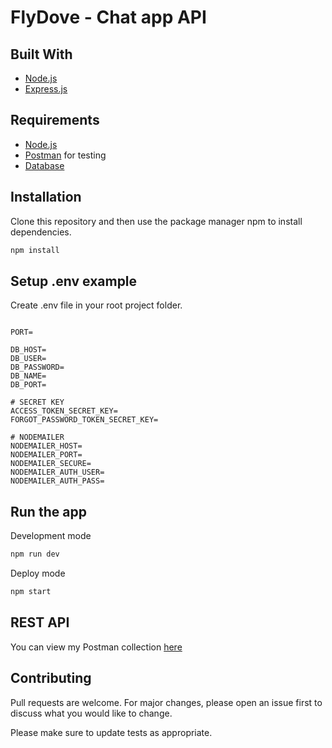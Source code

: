 # FlyDove - Chat app API


## Built With
* [Node.js](https://nodejs.org/en/)
* [Express.js](https://expressjs.com/)

## Requirements
* [Node.js](https://nodejs.org/en/)
* [Postman](https://www.getpostman.com/) for testing
* [Database](database-example.sql)

## Installation

Clone this repository and then use the package manager npm to install dependencies.


```bash
npm install
```

## Setup .env example

Create .env file in your root project folder.

```env

PORT=

DB_HOST=
DB_USER=
DB_PASSWORD=
DB_NAME=
DB_PORT=

# SECRET KEY
ACCESS_TOKEN_SECRET_KEY=
FORGOT_PASSWORD_TOKEN_SECRET_KEY=

# NODEMAILER
NODEMAILER_HOST=
NODEMAILER_PORT=
NODEMAILER_SECURE=
NODEMAILER_AUTH_USER=
NODEMAILER_AUTH_PASS=

```

## Run the app

Development mode

```bash
npm run dev
```

Deploy mode

```bash
npm start
```

## REST API

You can view my Postman collection [here](https://www.postman.com/crimson-meadow-842892/workspace/telegram-project) </br>

## Contributing
Pull requests are welcome. For major changes, please open an issue first to discuss what you would like to change.

Please make sure to update tests as appropriate.
